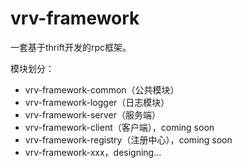 # vrv-framework
一套基于thrift开发的rpc框架。
 
模块划分：
- vrv-framework-common（公共模块）
- vrv-framework-logger（日志模块）
- vrv-framework-server（服务端）
- vrv-framework-client（客户端），coming soon
- vrv-framework-registry（注册中心），coming soon
- vrv-framework-xxx，designing... 
